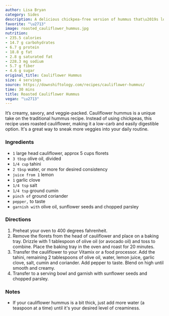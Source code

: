 ```yaml
---
author: Lisa Bryan
category: Sides
description: A delicious chickpea-free version of hummus that\u2019s low-carb, keto, paleo and Whole30 friendly.
favorite: "\u2713"
image: roasted_cauliflower_hummus.jpg
nutrition:
- 235.5 calories
- 14.7 g carbohydrates
- 6.7 g protein
- 18.8 g fat
- 2.8 g saturated fat
- 228.3 mg sodium
- 5.7 g fiber
- 4.6 g sugar
original_title: Cauliflower Hummus
size: 4 servings
source: https://downshiftology.com/recipes/cauliflower-hummus/
time: 30 mins
title: Roasted Cauliflower Hummus
vegan: "\u2713"
---
```


It’s creamy, savory, and veggie-packed. Cauliflower hummus is a unique take on the traditional hummus recipe. Instead of using chickpeas, this recipe uses roasted cauliflower, making it a low-carb and easily digestible option. It's a great way to sneak more veggies into your daily routine. 

### Ingredients

* `1` large head cauliflower, approx 5 cups florets
* `3 tbsp` olive oil, divided
* `1/4 cup` tahini
* `2 tbsp` water, or more for desired consistency
* `juice from 1` lemon
* `1` garlic clove
* `1/4 tsp` salt
* `1/4 tsp` ground cumin
* `pinch of` ground coriander
* `pepper,` to taste
* `garnish with` olive oil, sunflower seeds and chopped parsley

### Directions

1. Preheat your oven to 400 degrees fahrenheit.
2. Remove the florets from the head of cauliflower and place on a baking tray. Drizzle with 1 tablespoon of olive oil (or avocado oil) and toss to combine. Place the baking tray in the oven and roast for 20 minutes.
3. Transfer the cauliflower to your Vitamix or a food processor. Add the tahini, remaining 2 tablespoons of olive oil, water, lemon juice, garlic clove, salt, cumin and coriander. Add pepper to taste. Blend on high until smooth and creamy.
4. Transfer to a serving bowl and garnish with sunflower seeds and chopped parsley.

### Notes

- If your cauliflower hummus is a bit thick, just add more water (a teaspoon at a time) until it's your desired level of creaminess.